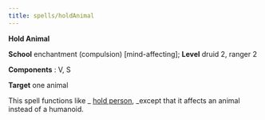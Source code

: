 ```yaml
---
title: spells/holdAnimal
---
```

 **Hold Animal**

**School** enchantment (compulsion) [mind-affecting]; **Level** druid 2, ranger 2

**Components** : V, S

**Target** one animal

This spell functions like _ [hold person](holdPerson.md#_hold-person), _except that it affects an animal instead of a humanoid.

